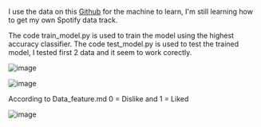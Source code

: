I use the data on this [Github](https://github.com/Brice-Vergnou/spotify_recommendation#readme) for the machine to learn, I'm still learning how to get my own Spotify data track.

The code train_model.py is used to train the model using the highest accuracy classifier.
The code test_model.py is used to test the trained model, I tested first 2 data and it seem to work corectly.

![image](https://user-images.githubusercontent.com/101840614/163831080-495d9e28-fb67-4e9c-a3bf-da4929713ef2.png)

![image](https://user-images.githubusercontent.com/101840614/163830806-0a594a23-2dfe-4960-beb8-59917e42a91f.png)

According to Data_feature.md
0 = Dislike and 1 = Liked

![image](https://user-images.githubusercontent.com/101840614/163831183-a2b34f0f-0d75-4beb-87d9-274dd6bd5e49.png)

